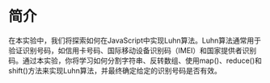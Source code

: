 # 简介

在本实验中，我们将探索如何在JavaScript中实现Luhn算法。Luhn算法通常用于验证识别号码，如信用卡号码、国际移动设备识别码（IMEI）和国家提供者识别码。通过本实验，你将学习如何分割字符串、反转数组、使用map()、reduce()和shift()方法来实现Luhn算法，并最终确定给定的识别号码是否有效。
